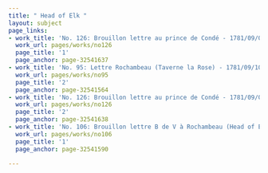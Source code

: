 ```yaml
---
title: " Head of Elk "
layout: subject
page_links:
- work_title: 'No. 126: Brouillon lettre au prince de Condé - 1781/09/05'
  work_url: pages/works/no126
  page_title: '1'
  page_anchor: page-32541637
- work_title: 'No. 95: Lettre Rochambeau (Taverne la Rose) - 1781/09/10'
  work_url: pages/works/no95
  page_title: '2'
  page_anchor: page-32541564
- work_title: 'No. 126: Brouillon lettre au prince de Condé - 1781/09/05'
  work_url: pages/works/no126
  page_title: '2'
  page_anchor: page-32541638
- work_title: 'No. 106: Brouillon lettre B de V à Rochambeau (Head of Elk) - 1781/09/08'
  work_url: pages/works/no106
  page_title: '1'
  page_anchor: page-32541590

---
```

